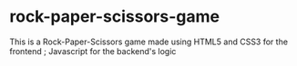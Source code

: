 # rock-paper-scissors-game
This is a Rock-Paper-Scissors game made using HTML5 and CSS3 for the frontend ; Javascript for the backend's logic 
